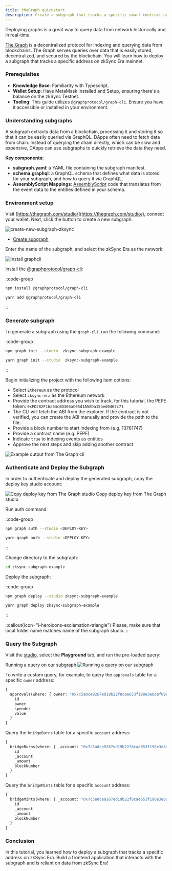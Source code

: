 ```yaml
---
title: theGraph quickstart
description: Create a subgraph that tracks a specific smart contract and query its data.
---
```


Deploying graphs is a great way to query data from network historically and in real-time.

[The Graph](https://thegraph.com/) is a decentralized protocol for indexing and querying data from blockchains.
The Graph serves queries over data that is easily stored, decentralized, and secured by the blockchain.
You will learn how to deploy a subgraph that tracks a specific address on zkSync Era mainnet.

### Prerequisites

- **Knowledge Base**: Familiarity with Typescript.
- **Wallet Setup**: Have MetaMask installed and Setup, ensuring there's a balance on the zkSync Testnet.
- **Tooling**: This guide utilizes `@graphprotocol/graph-cli`. Ensure you have it accessible or installed in your environment.

### Understanding subgraphs

A subgraph extracts data from a blockchain, processing it and storing it so that it can be easily queried via GraphQL.
DApps often need to fetch data from chain.
Instead of querying the chain directly, which can be slow and expensive, DApps can use subgraphs to quickly retrieve the data they need.

**Key components:**

- **subgraph.yaml**: a YAML file containing the subgraph manifest.
- **schema.graphql**: a GraphQL schema that defines what data is stored for your subgraph, and how to query it via GraphQL.
- **AssemblyScript Mappings**: [AssemblyScript](https://github.com/AssemblyScript/assemblyscript)
  code that translates from the event data to the entities defined in your schema.

### Environment setup

Visit [https://thegraph.com/studio/](https://thegraph.com/studio/), connect your wallet. Next, click the button to create a new subgraph:

![create-new-subgraph-zksync](/images/thegraph/Screenshot-2023-09-25-4.34.png)

- [Create subgraph](https://thegraph.com/studio)

Enter the name of the subgraph, and select the zkSync Era as the network:

![Install graphcli](/images/thegraph/Screenshot-2023-09-25-4.35.png)

Install the [@graphprotocol/graph-cli](https://www.npmjs.com/package/@graphprotocol/graph-cli):

::code-group

```bash [npm]
npm install @graphprotocol/graph-cli
```

```bash [yarn]
yarn add @graphprotocol/graph-cli
```

::

### Generate subgraph

To generate a subgraph using the `graph-cli`, run the following command:

::code-group

```bash [npm]
npm graph init --studio  zksync-subgraph-example
```

```bash [yarn]
yarn graph init --studio  zksync-subgraph-example
```

::

Begin initializing the project with the following item options:

- Select `Ethereum` as the protocol
- Select `zksync-era` as the Ethereum network
- Provide the contract address you wish to track, for this tutorial, the PEPE token: `0xFD282F16a64c6D304aC05d1A58Da15bed0467c71`
- The CLI will fetch the ABI from the explorer. If the contract is not verified, you can create the ABI manually and provide the path to the file.
- Provide a block number to start indexing from (e.g. 13761747)
- Provide a contract name (e.g. PEPE)
- Indicate `true` to indexing events as entities
- Approve the next steps and skip adding another contract

![Example output from The Graph cli](/images/thegraph/Screenshot-2023-09-25-4.57.45.png)

### Authenticate and Deploy the Subgraph

In order to authenticate and deploy the generated subgraph, copy the deploy key studio account:

![Copy deploy key from The Graph studio](/images/thegraph/deploy.png)
Copy deploy key from The Graph studio

Run auth command:

::code-group

```bash [npm]
npm graph auth --studio <DEPLOY-KEY>
```

```bash [yarn]
yarn graph auth --studio <DEPLOY-KEY>
```

::

Change directory to the subgraph:

```bash
cd zksync-subgraph-example
```

Deploy the subgraph:

::code-group

```bash [npm]
npm graph deploy --studio zksync-subgraph-example
```

```bash [yarn]
yarn graph deploy zksync-subgraph-example
```

::

::callout{icon="i-heroicons-exclamation-triangle"}
Please, make sure that local folder name matches name of the subgraph studio.
::

### Query the Subgraph

Visit the [studio](https://thegraph.com/studio/), select the **Playground** tab, and run the pre-loaded query:

Running a query on our subgraph
![Running a query on our subgraph](/images/thegraph/query.png)

To write a custom query, for example, to query the `approvals` table for a specific `owner` address:

```graphql
{
  approvals(where: { owner: "0x7c5a0ce9267ed19b22f8cae653f198e3e8daf098" }) {
    id
    owner
    spender
    value
  }
}
```

Query the `bridgeBurns` table for a specific `account` address:

```graphql
{
  bridgeBurns(where: { _account: "0x7c5a0ce9267ed19b22f8cae653f198e3e8daf098" }) {
    id
    _account
    _amount
    blockNumber
  }
}
```

Query the `bridgeMints` table for a specific `account` address:

```graphql
{
  bridgeMints(where: { _account: "0x7c5a0ce9267ed19b22f8cae653f198e3e8daf098" }) {
    id
    _account
    _amount
    blockNumber
  }
}
```

### Conclusion

In this tutorial, you learned how to deploy a subgraph that tracks a specific address on zkSync Era.
Build a frontend application that interacts with the subgraph and is reliant on data from zkSync Era!
